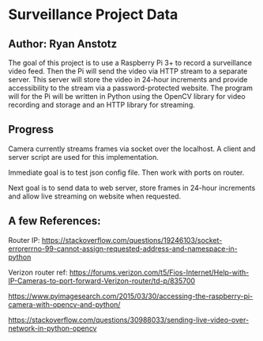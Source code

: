 # Surveillance Project Data
## Author: Ryan Anstotz

The goal of this project is to use a Raspberry Pi 3+ to record a surveillance
video feed. Then the Pi will send the video via HTTP stream to a separate
server. This server will store the video in 24-hour increments and provide
accessibility to the stream via a password-protected website. The program will
for the Pi will be written in Python using the OpenCV library for video
recording and storage and an HTTP library for streaming. 

## Progress
Camera currently streams frames via socket over the localhost. A client
and server script are used for this implementation.

Immediate goal is to test json config file. Then work with ports on router.

Next goal is to send data to web server, store frames in 24-hour increments
and allow live streaming on website when requested.



## A few References:

Router IP:
https://stackoverflow.com/questions/19246103/socket-errorerrno-99-cannot-assign-requested-address-and-namespace-in-python

Verizon router ref:
https://forums.verizon.com/t5/Fios-Internet/Help-with-IP-Cameras-to-port-forward-Verizon-router/td-p/835700


https://www.pyimagesearch.com/2015/03/30/accessing-the-raspberry-pi-camera-with-opencv-and-python/

https://stackoverflow.com/questions/30988033/sending-live-video-over-network-in-python-opencv 
